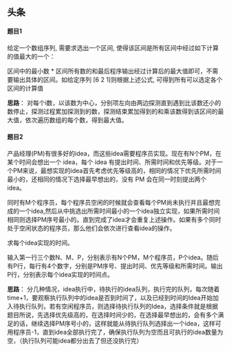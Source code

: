 ## 头条

#### 题目1

给定一个数组序列, 需要求选出一个区间, 使得该区间是所有区间中经过如下计算的值最大的一个： 

区间中的最小数 * 区间所有数的和最后程序输出经过计算后的最大值即可，不需要输出具体的区间。如给定序列  [6 2 1]则根据上述公式, 可得到所有可以选定各个区间的计算值

  **思路**： 对每个i数，以该数为中心，分别项左向由两边探测直到遇到比该数还小的数停止，探测过程累加探测到的数，探测结束累加得到的和乘该数得到该区间的最大值，依次遍历数组的每个数，得到最大值。

#### 题目2

产品经理(PM)有很多好的idea，而这些idea需要程序员实现。现在有N个PM，在某个时间会想出一个 idea，每个 idea 有提出时间、所需时间和优先等级。对于一个PM来说，最想实现的idea首先考虑优先等级高的，相同的情况下优先所需时间最小的，还相同的情况下选择最早想出的，没有 PM 会在同一时刻提出两个 idea。

同时有M个程序员，每个程序员空闲的时候就会查看每个PM尚未执行并且最想完成的一个idea,然后从中挑选出所需时间最小的一个idea独立实现，如果所需时间相同则选择PM序号最小的。直到完成了idea才会重复上述操作。如果有多个同时处于空闲状态的程序员，那么他们会依次进行查看idea的操作。

求每个idea实现的时间。

输入第一行三个数N、M、P，分别表示有N个PM，M个程序员，P个idea。随后有P行，每行有4个数字，分别是PM序号、提出时间、优先等级和所需时间。输出P行，分别表示每个idea实现的时间点。

**思路**： 分几种情况，idea执行中，待执行的idea队列，执行完的队列，每次随着time+1，要观察执行队列中的idea是否到时间了，以及已经到时间的Idea开始加入待执行队列，若有空闲程序员，则选择待执行队列的Idea，选择条件就是根据题目所说，先选择优先级高的，在选择时间少的，在选择最早想出的，会有多个满足的话，继续选择PM序号小的，这样就能从待执行队列选择出一个idea，这样可用程序员-1，直到idea全部执行完了，确保执行队列为空而且可执行的idea数量为空，（执行队列可能idea都分出去了但还没执行完）